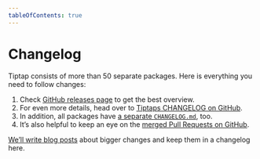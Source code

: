 ```yaml
---
tableOfContents: true
---
```


# Changelog
Tiptap consists of more than 50 separate packages. Here is everything you need to follow changes:

1. Check [GitHub releases page](https://github.com/ueberdosis/tiptap/releases) to get the best overview.
2. For even more details, head over to [Tiptaps CHANGELOG on GitHub](https://github.com/ueberdosis/tiptap/blob/main/CHANGELOG.md).
3. In addition, all packages have [a separate `CHANGELOG.md`](https://github.com/ueberdosis/tiptap/blob/main/packages), too.
4. It’s also helpful to keep an eye on the [merged Pull Requests on GitHub](https://github.com/ueberdosis/tiptap/pulls?q=is%3Apr+is%3Aclosed).

[We’ll write blog posts](/blog) about bigger changes and keep them in a changelog here.
